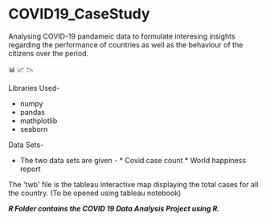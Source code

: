 # COVID19_CaseStudy

<p>Analysing COVID-19 pandameic data to formulate interesing insights regarding the performance of countries as well as the behaviour of the citizens over the period.</p>
<p>📊 📈 📉</p>

Libraries Used-

* numpy
* pandas
* mathplotlib
* seaborn

Data Sets-

* The two data sets are given - * Covid case count
                                * World happiness report
                                
The 'twb' file is the tableau interactive map displaying the total cases for all the country.
(To be opened using tableau notebook)

***R Folder contains the COVID 19 Data Analysis Project using R.*** 
